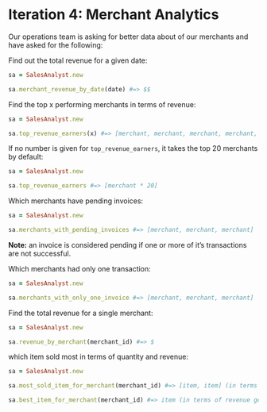 # Iteration 4: Merchant Analytics

Our operations team is asking for better data about of our merchants and have asked for the following:

Find out the total revenue for a given date:

```rb
sa = SalesAnalyst.new

sa.merchant_revenue_by_date(date) #=> $$
```

Find the top x performing merchants in terms of revenue:  

```rb
sa = SalesAnalyst.new

sa.top_revenue_earners(x) #=> [merchant, merchant, merchant, merchant, merchant]
```

If no number is given for `top_revenue_earners`, it takes the top 20 merchants by default:

```rb
sa = SalesAnalyst.new

sa.top_revenue_earners #=> [merchant * 20]
```

Which merchants have pending invoices:

```rb
sa = SalesAnalyst.new

sa.merchants_with_pending_invoices #=> [merchant, merchant, merchant]
```

**Note:** an invoice is considered pending if one or more of it’s transactions are not successful.

Which merchants had only one transaction:

```rb
sa = SalesAnalyst.new

sa.merchants_with_only_one_invoice #=> [merchant, merchant, merchant]
```

Find the total revenue for a single merchant:

```rb
sa = SalesAnalyst.new

sa.revenue_by_merchant(merchant_id) #=> $
```

which item sold most in terms of quantity and revenue:

```rb
sa = SalesAnalyst.new

sa.most_sold_item_for_merchant(merchant_id) #=> [item, item] (in terms of quantity sold)

sa.best_item_for_merchant(merchant_id) #=> item (in terms of revenue generated)
```

